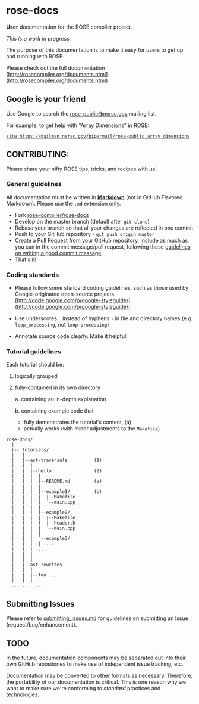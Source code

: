 rose-docs
=========

**User** documentation for the ROSE compiler project.

*This is a work in progress.*

The purpose of this documentation is to make it easy for users to get up and running with ROSE.

Please check out the full documentation [http://rosecompiler.org/documents.html](http://rosecompiler.org/documents.html)

## Google is your friend

Use Google to search the [rose-public@nersc.gov](https://mailman.nersc.gov/mailman/listinfo/rose-public) mailing list.

For example, to get help with "Array Dimensions" in ROSE:

  [`site:https://mailman.nersc.gov/pipermail/rose-public array dimensions`](http://www.google.com/search?client=safari&rls=en&q=site:https://mailman.nersc.gov/pipermail/rose-public+array+dimension&ie=UTF-8&oe=UTF-8#hl=en&client=safari&rls=en&sclient=psy-ab&q=site:https%3A%2F%2Fmailman.nersc.gov%2Fpipermail%2Frose-public+array+dimensions&oq=site:https%3A%2F%2Fmailman.nersc.gov%2Fpipermail%2Frose-public+array+dimensions&aq=f&aqi=&aql=1&gs_l=serp.3...1669712.1669712.0.1670080.2.2.0.0.0.0.173.338.0j2.2.0.eqn%2Cfixedpos%3Dfalse%2Cboost_normal%3D40%2Cboost_high%3D40%2Ccconf%3D0-95%2Cmin_length%3D2%2Crate_low%3D0-015%2Crate_high%3D0-015.1.0.0.SMLRHUX6MK0&pbx=1&bav=on.2,or.r_gc.r_pw.r_cp.r_qf.,cf.osb&fp=17c6eb2a8dc3e7bb&biw=1629&bih=1008)

## CONTRIBUTING:

Please share your nifty ROSE tips, tricks, and recipes with us!

### General guidelines

All documentation must be written in **[Markdown](http://daringfireball.net/projects/markdown/)** (not in GitHub Flavored Markdown).
Please use the `.md` extension only.

* Fork [rose-compiler/rose-docs](https://github.com/rose-compiler/rose-docs)
* Develop on the master branch (default after `git-clone`)
* Rebase your branch so that all your changes are reflected in one
  commit
* Push to your GitHub repository - `git push origin master`
* Create a Pull Request from your GitHub repository, include as much
  as you can in the commit message/pull request, following these
[guidelines on writing a good commit message](http://spheredev.org/wiki/Git_for_the_lazy#Writing_good_commit_messages)
* That's it!

### Coding standards

* Please follow some standard coding guidelines, such as those used by Google-originated
open-source projects [http://code.google.com/p/google-styleguide/](http://code.google.com/p/google-styleguide/)

* Use underscores `_` instead of hyphens `-` in file and directory names (e.g. `loop_processing`, not `loop-processing`)

* Annotate source code clearly. Make it helpful!

### Tutorial guidelines

Each tutorial should be:

1. logically grouped

2. fully-contained in its own directory

   a. containing an in-depth explanation

   b. containing example code that
      * fully demonstrates the tutorial's content, (a)
      * actually works (with minor adjustments to the `Makefile`)

```
rose-docs/
  |
  |-- tutorials/
  |   |
  |   |--ast-traversals          (1)
  |   |  |
  |   |  |--hello                (2)
  |   |  |  |
  |   |  |  |--README.md         (a)
  |   |  |  |
  |   |  |  |--example1/         (b)
  |   |  |  |  |--Makefile
  |   |  |  |  `--main.cpp
  |   |  |  |
  |   |  |  |--example2/
  |   |  |  |  |--Makefile
  |   |  |  |  |--header.h
  |   |  |  |  `--main.cpp
  |   |  |  |
  |   |  |  `--example3/
  |   |  |  |  ...
  |   |  |  ...
  |   |  |
  |   |  |
  |   |--ast-rewrites
  |   |  |
  |   |  |--foo ...
  |   |  |
  ... ...  ...
```

## Submitting Issues

Please refer to [submitting_issues.md](https://github.com/rose-compiler/rose-docs/blob/master/submitting_issues.md)
for guidelines on submitting an Issue (request/bug/enhancement).

## TODO

In the future, documentation components may be separated out into their own GitHub repositories
to make use of independent issue tracking, etc.

Documentation may be converted to other formats as necessary. Therefore, the portability
of our documentation is critical. This is one reason why we want to make sure we're conforming
to *standard* practices and technologies.